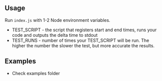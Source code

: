 ## Usage
Run `index.js` with 1-2 Node environment variables.
- TEST_SCRIPT - the script that registers start and end times, runs your code and outputs the delta time to stdout
- TEST_RUNS - number of times your TEST_SCRIPT will be run. The higher the number the slower the test, but more accurate the results.
## Examples
- Check examples folder
